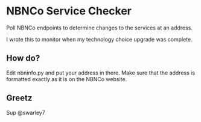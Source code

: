 # NBNCo Service Checker

Poll NBNCo endpoints to determine changes to the services at an address.

I wrote this to monitor when my technology choice upgrade was complete.

## How do?

Edit nbninfo.py and put your address in there. Make sure that the address is formatted exactly as it is on the NBNCo website.

## Greetz

Sup @swarley7